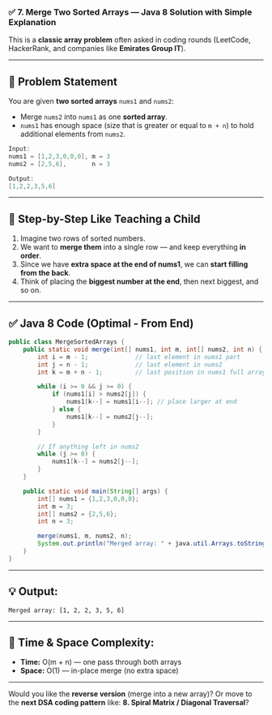 ### ✅ 7. **Merge Two Sorted Arrays** — Java 8 Solution with Simple Explanation

This is a **classic array problem** often asked in coding rounds (LeetCode, HackerRank, and companies like **Emirates Group IT**).

---

## 📘 Problem Statement

You are given **two sorted arrays** `nums1` and `nums2`:

- Merge `nums2` into `nums1` as one **sorted array**.
- `nums1` has enough space (size that is greater or equal to `m + n`) to hold additional elements from `nums2`.

```java
Input:
nums1 = [1,2,3,0,0,0], m = 3
nums2 = [2,5,6],       n = 3

Output:
[1,2,2,3,5,6]
```

---

## 🧒 Step-by-Step Like Teaching a Child

1. Imagine two rows of sorted numbers.
2. We want to **merge them** into a single row — and keep everything **in order**.
3. Since we have **extra space at the end of nums1**, we can **start filling from the back**.
4. Think of placing the **biggest number at the end**, then next biggest, and so on.

---

## ✅ Java 8 Code (Optimal - From End)

```java
public class MergeSortedArrays {
    public static void merge(int[] nums1, int m, int[] nums2, int n) {
        int i = m - 1;             // last element in nums1 part
        int j = n - 1;             // last element in nums2
        int k = m + n - 1;         // last position in nums1 full array

        while (i >= 0 && j >= 0) {
            if (nums1[i] > nums2[j]) {
                nums1[k--] = nums1[i--]; // place larger at end
            } else {
                nums1[k--] = nums2[j--];
            }
        }

        // If anything left in nums2
        while (j >= 0) {
            nums1[k--] = nums2[j--];
        }
    }

    public static void main(String[] args) {
        int[] nums1 = {1,2,3,0,0,0};
        int m = 3;
        int[] nums2 = {2,5,6};
        int n = 3;

        merge(nums1, m, nums2, n);
        System.out.println("Merged array: " + java.util.Arrays.toString(nums1));
    }
}
```

---

## 💡 Output:

```
Merged array: [1, 2, 2, 3, 5, 6]
```

---

## 🧠 Time & Space Complexity:

- **Time:** O(m + n) — one pass through both arrays
- **Space:** O(1) — in-place merge (no extra space)

---

Would you like the **reverse version** (merge into a new array)?
Or move to the **next DSA coding pattern** like:
**8. Spiral Matrix / Diagonal Traversal**?
